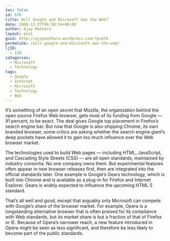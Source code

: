 ```yaml
---
toc: false
id: 676
title: Will Google and Microsoft Own the Web?
date: 2008-12-27T06:50:54+00:00
author: Ajay Matharu
layout: post
guid: http://ajaymatharu.wordpress.com/?p=676
permalink: /will-google-and-microsoft-own-the-web/
ljID:
  - 138
categories:
  - Microsoft
  - Technology
tags:
  - Google
  - Internet
  - Microsoft
  - Technology
  - Web
---
```

It&#8217;s something of an open secret that Mozilla, the organization behind the open source Firefox Web browser, gets most of its funding from Google &#8212; 91 percent, to be exact. The deal gives Google top placement in Firefox&#8217;s search engine bar. But now that Google is also shipping Chrome, its own branded browser, some critics are asking whether the search engine giant&#8217;s deep pockets have allowed it to gain too much influence over the Web browser market.

The technologies used to build Web pages &#8212; including HTML, JavaScript, and Cascading Style Sheets (CSS) &#8212; are all open standards, maintained by industry consortia. No one company owns them. But experimental features often appear in new browser releases first, then are integrated into the official standards later. One example is Google&#8217;s Gears technology, which is built into Chrome and is available as a plug-in for Firefox and Internet Explorer. Gears is widely expected to influence the upcoming HTML 5 standard.

That&#8217;s all well and good, except that arguably only Microsoft can compete with Google&#8217;s share of the browser market. For example, Opera is a longstanding alternative browser that is often praised for its compliance with Web standards, but its market share is but a fraction of that of Firefox or IE. Because of Opera&#8217;s narrower reach, a new feature introduced in Opera might be seen as less significant, and therefore be less likely to become part of the public standards.
